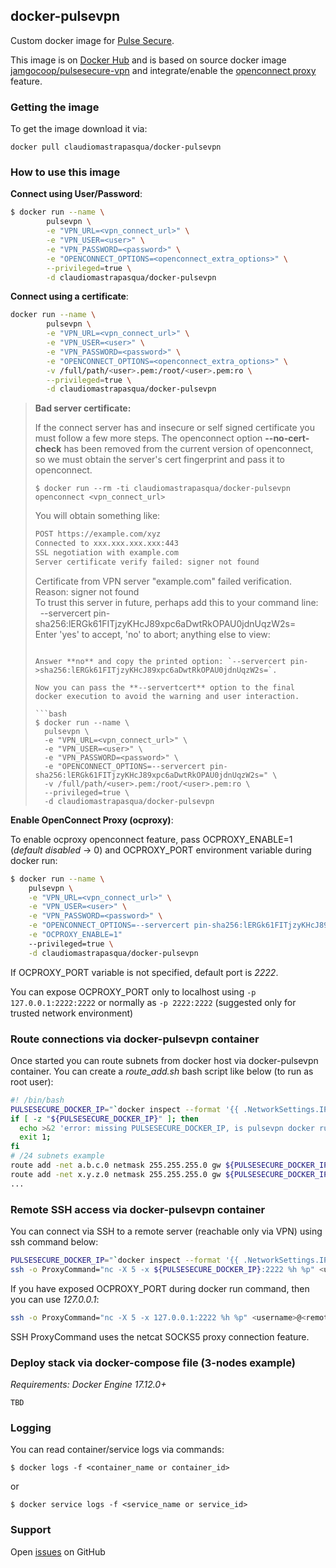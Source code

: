 [issues]: https://github.com/kladiv/docker-nsq/issues
[Pulse Secure]: https://www.pulsesecure.net/trynow/client-download/
[openconnect proxy]: https://github.com/cernekee/ocproxy.git
[Docker Hub]: https://hub.docker.com/r/claudiomastrapasqua/docker-nsq/
[jamgocoop/pulsesecure-vpn]: https://hub.docker.com/r/jamgocoop/pulsesecure-vpn/


## docker-pulsevpn

Custom docker image for [Pulse Secure].

This image is on [Docker Hub] and is based on source docker image [jamgocoop/pulsesecure-vpn] and integrate/enable the [openconnect proxy] feature.

### Getting the image

To get the image download it via:

`docker pull claudiomastrapasqua/docker-pulsevpn`

### How to use this image

**Connect using User/Password**:

```bash
$ docker run --name \
        pulsevpn \
        -e "VPN_URL=<vpn_connect_url>" \
        -e "VPN_USER=<user>" \
        -e "VPN_PASSWORD=<password>" \
        -e "OPENCONNECT_OPTIONS=<openconnect_extra_options>" \
        --privileged=true \
        -d claudiomastrapasqua/docker-pulsevpn
```

**Connect using a certificate**:

```bash
docker run --name \
        pulsevpn \
        -e "VPN_URL=<vpn_connect_url>" \
        -e "VPN_USER=<user>" \
        -e "VPN_PASSWORD=<password>" \
        -e "OPENCONNECT_OPTIONS=<openconnect_extra_options>" \
        -v /full/path/<user>.pem:/root/<user>.pem:ro \
        --privileged=true \
        -d claudiomastrapasqua/docker-pulsevpn
```

>**Bad server certificate:**
>
>If the connect server has and insecure or self signed certificate you must follow a few more steps. The openconnect option **--no-cert-check** has been removed from the current version of openconnect, so we must obtain the server's cert fingerprint and pass it to openconnect.
>
>`$ docker run --rm -ti claudiomastrapasqua/docker-pulsevpn openconnect <vpn_connect_url>`
>
>You will obtain something like:
>
>```bash
>POST https://example.com/xyz
>Connected to xxx.xxx.xxx.xxx:443
>SSL negotiation with example.com
>Server certificate verify failed: signer not found
>```
>Certificate from VPN server "example.com" failed verification.<br/>
>Reason: signer not found<br/>
>To trust this server in future, perhaps add this to your command line:<br/>
>&nbsp;&nbsp;--servercert pin-sha256:lERGk61FITjzyKHcJ89xpc6aDwtRkOPAU0jdnUqzW2s= <br/>
>Enter 'yes' to accept, 'no' to abort; anything else to view:
>```
>	
>Answer **no** and copy the printed option: `--servercert pin->sha256:lERGk61FITjzyKHcJ89xpc6aDwtRkOPAU0jdnUqzW2s=`.
>	
>Now you can pass the **--servertcert** option to the final docker execution to avoid the warning and user interaction.
>
>```bash
>$ docker run --name \
>	pulsevpn \
>	-e "VPN_URL=<vpn_connect_url>" \
>	-e "VPN_USER=<user>" \
>	-e "VPN_PASSWORD=<password>" \
>	-e "OPENCONNECT_OPTIONS=--servercert pin-sha256:lERGk61FITjzyKHcJ89xpc6aDwtRkOPAU0jdnUqzW2s=" \
>	-v /full/path/<user>.pem:/root/<user>.pem:ro \
>	--privileged=true \
>	-d claudiomastrapasqua/docker-pulsevpn
>```

**Enable OpenConnect Proxy (ocproxy)**:

To enable ocproxy openconnect feature, pass OCPROXY_ENABLE=1 (*default disabled* -> 0) and OCPROXY_PORT environment variable during docker run:

```bash
$ docker run --name \
	pulsevpn \
	-e "VPN_URL=<vpn_connect_url>" \
	-e "VPN_USER=<user>" \
	-e "VPN_PASSWORD=<password>" \
	-e "OPENCONNECT_OPTIONS=--servercert pin-sha256:lERGk61FITjzyKHcJ89xpc6aDwtRkOPAU0jdnUqzW2s=" \
	-e "OCPROXY_ENABLE=1"
	--privileged=true \
	-d claudiomastrapasqua/docker-pulsevpn
```

If OCPROXY_PORT variable is not specified, default port is *2222*.

You can expose OCPROXY_PORT only to localhost using `-p 127.0.0.1:2222:2222` or normally as `-p 2222:2222` (suggested only for trusted network environment)

### Route connections via docker-pulsevpn container

Once started you can route subnets from docker host via docker-pulsevpn container. You can create a *route_add.sh* bash script like below (to run as root user):

```bash
#! /bin/bash
PULSESECURE_DOCKER_IP="`docker inspect --format '{{ .NetworkSettings.IPAddress }}' pulsevpn`"
if [ -z "${PULSESECURE_DOCKER_IP}" ]; then
  echo >&2 'error: missing PULSESECURE_DOCKER_IP, is pulsevpn docker running?'
  exit 1;
fi
# /24 subnets example
route add -net a.b.c.0 netmask 255.255.255.0 gw ${PULSESECURE_DOCKER_IP}
route add -net x.y.z.0 netmask 255.255.255.0 gw ${PULSESECURE_DOCKER_IP}
...
```

### Remote SSH access via docker-pulsevpn container

You can connect via SSH to a remote server (reachable only via VPN) using ssh command below:

```bash
PULSESECURE_DOCKER_IP="`docker inspect --format '{{ .NetworkSettings.IPAddress }}' pulsevpn`"
ssh -o ProxyCommand="nc -X 5 -x ${PULSESECURE_DOCKER_IP}:2222 %h %p" <username>@<remote_server_via_vpn>
```

If you have exposed OCPROXY_PORT during docker run command, then you can use *127.0.0.1*:

```bash
ssh -o ProxyCommand="nc -X 5 -x 127.0.0.1:2222 %h %p" <username>@<remote_server_via_vpn>
```

SSH ProxyCommand uses the netcat SOCKS5 proxy connection feature.

### Deploy stack via docker-compose file (3-nodes example)

*Requirements: Docker Engine 17.12.0+*

```
TBD
```

### Logging

You can read container/service logs via commands:

`$ docker logs -f <container_name or container_id>`

or

`$ docker service logs -f <service_name or service_id>`

### Support

Open [issues] on GitHub
